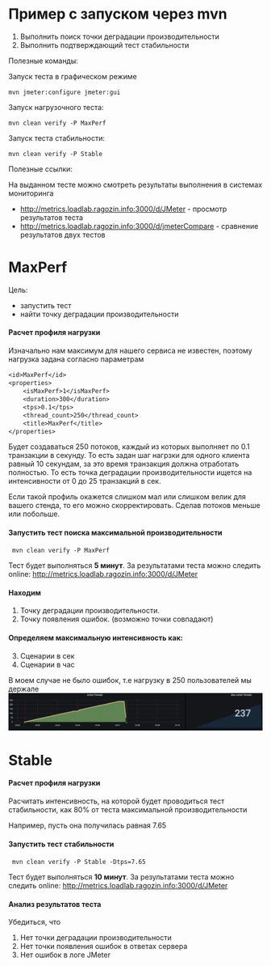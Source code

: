 # Пример с запуском через mvn

1. Выполнить поиск точки деградации производительности
2. Выполнить подтверждающий тест стабильности


Полезные команды:

Запуск теста в графическом режиме
```
mvn jmeter:configure jmeter:gui
```

Запуск нагрузочного теста:
```
mvn clean verify -P MaxPerf
```

Запуск теста стабильности:
```
mvn clean verify -P Stable
```

Полезные ссылки:

На выданном тесте можно смотреть результаты выполнения в системах мониторинга

* http://metrics.loadlab.ragozin.info:3000/d/JMeter - просмотр результатов теста
* http://metrics.loadlab.ragozin.info:3000/d/jmeterCompare - сравнение результатов двух тестов

# MaxPerf

Цель:

- запустить тест
- найти точку деградации производительности

#### Расчет профиля нагрузки

Изначально нам максимум для нашего сервиса не известен, поэтому нагрузка задана согласно параметрам

    <id>MaxPerf</id>
    <properties>
        <isMaxPerf>1</isMaxPerf>
        <duration>300</duration>
        <tps>0.1</tps>
        <thread_count>250</thread_count>
        <title>MaxPerf</title>
    </properties>

Будет создаваться 250 потоков, каждый из которых выполняет по 0.1 транзакции в секунду.
То есть задан шаг нагрзки для одного клиента равный 10 секундам, за это время транзакция должна отработать полностью.
То есть точка деградации производительности ищется на интенсивности от 0 до 25 транзакций в сек.

Если такой профиль окажется слишком мал или слишком велик для вашего стенда, то его можно скорректировать.
Сделав потоков меньше или побольше.

#### Запустить тест поиска максимальной производительности

```
 mvn clean verify -P MaxPerf
```

Тест будет выполняться **5 минут**.
За результатами теста можно следить online: http://metrics.loadlab.ragozin.info:3000/d/JMeter

#### Находим
1. Точку деградации производительности.
2. Точку появления ошибок.
(возможно точки совпадают)

#### Определяем максимальную интенсивность как:

3. Сценарии в сек
4. Сценарии в час

В моем случае не было ошибок, т.е нагрузку в 250 пользователей мы держале
![MaxPerf](https://github.com/tsvmks/stress-krista-bi/blob/main/JMeterMVN/src/test/jmeter/res.png)

# Stable

#### Расчет профиля нагрузки

Расчитать интенсивность, на которой будет проводиться тест стабильности, как 80% от теста максимальной производительности

Например, пусть она получилась равная 7.65

#### Запустить тест стабильности

```
 mvn clean verify -P Stable -Dtps=7.65
```

Тест будет выполняться **10 минут**.
За результатами теста можно следить online: http://metrics.loadlab.ragozin.info:3000/d/JMeter

#### Анализ результатов теста

Убедиться, что

1. Нет точки деградации производительности
2. Нет точки появления ошибок в ответах сервера
3. Нет ошибок в логе JMeter
